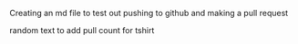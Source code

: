 Creating an md file to test out pushing to github and making a pull request

random text to add pull count for tshirt
